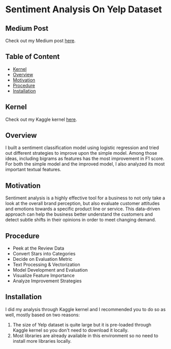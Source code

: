 # Sentiment Analysis On Yelp Dataset

## Medium Post
Check out my Medium post [here](https://towardsdatascience.com/sentiment-classification-with-logistic-regression-analyzing-yelp-reviews-3981678c3b44?source=friends_link&sk=b9493a3cadf935f4b5c78c1d6c6df25d).

## Table of Content
  * [Kernel](#kernel)
  * [Overview](#overview)
  * [Motivation](#motivation)
  * [Procedure](#procedure)
  * [Installation](#installation)
  
## Kernel
Check out my Kaggle kernel [here](https://www.kaggle.com/dehaozhang/sentiment-analysis-with-lr).
  
## Overview
I built a sentiment classification model using logistic regression and tried out different strategies to improve upon the simple model. Among those ideas, including bigrams as features has the most improvement in F1 score. For both the simple model and the improved model, I also analyzed its most important textual features.

## Motivation
Sentiment analysis is a highly effective tool for a business to not only take a look at the overall brand perception, but also evaluate customer attitudes and emotions towards a specific product line or service. This data-driven approach can help the business better understand the customers and detect subtle shifts in their opinions in order to meet changing demand.

## Procedure
  * Peek at the Review Data
  * Convert Stars into Categories
  * Decide on Evaluation Metric
  * Text Processing & Vectorization
  * Model Development and Evaluation
  * Visualize Feature Importance
  * Analyze Improvement Strategies
  
## Installation
I did my analysis through Kaggle kernel and I recommended you to do so as well, mostly based on two reasons:
  1. The size of Yelp dataset is quite large but it is pre-loaded through Kaggle kernel so you don't need to download it locally.
  2. Most libraries are already available in this environment so no need to install more libraries locally.
